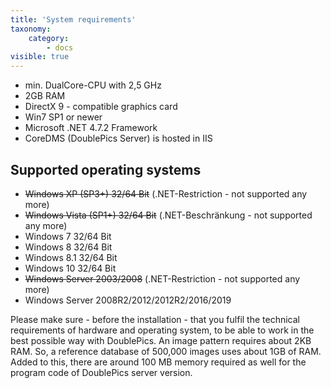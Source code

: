 ```yaml
---
title: 'System requirements'
taxonomy:
    category:
        - docs
visible: true
---
```


* min. DualCore-CPU with 2,5 GHz
* 2GB RAM
* DirectX 9 - compatible graphics card
* Win7 SP1 or newer
* Microsoft .NET 4.7.2 Framework
* CoreDMS (DoublePics Server) is hosted in IIS

## Supported operating systems
* ~~Windows XP (SP3+) 32/64 Bit~~ (.NET-Restriction - not supported any more)
* ~~Windows Vista (SP1+) 32/64 Bit~~ (.NET-Beschränkung - not supported any more)
* Windows 7 32/64 Bit
* Windows 8 32/64 Bit
* Windows 8.1 32/64 Bit
* Windows 10 32/64 Bit
* ~~Windows Server 2003/2008~~ (.NET-Restriction - not supported any more)
* Windows Server 2008R2/2012/2012R2/2016/2019

Please make sure - before the installation -  that you fulfil the technical requirements of hardware and operating system, to be able to work in the best possible way with DoublePics.
An image pattern requires about 2KB RAM. So, a reference database of 500,000 images uses about 1GB of RAM. Added to this, there are around 100 MB memory required as well for the program code of DoublePics server version.